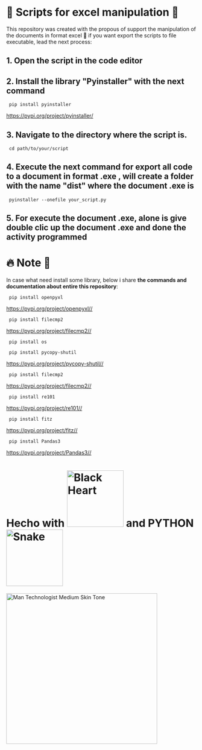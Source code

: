 # :rocket: Scripts for excel manipulation :rocket: #

This repository was created with the propous of support the manipulation of the documents in format excel :art: if you want export the scripts to file executable, lead the next process:

## 1. Open the script in the code editor
## 2. Install the library "Pyinstaller" with the next command
   
   <code> pip install pyinstaller </code>
   
   <https://pypi.org/project/pyinstaller/>

## 3. Navigate to the directory where the script is.

   <code> cd path/to/your/script </code>

## 4. Execute the next command for export all code to a document in format .exe , will create a folder with the name "dist" where the document .exe is

   <code> pyinstaller --onefile your_script.py </code>

## 5. For execute the document .exe, alone is give double clic up the document .exe and done the activity programmed





# :fire: Note :rotating_light:

In case what need install some library, below i share __the commands and documentation about entire this repository__:


   <code> pip install openpyxl </code>
   
   <https://pypi.org/project/openpyxl//>
   

   <code> pip install filecmp2 </code>
   
   <https://pypi.org/project/filecmp2//>
   

   <code> pip install os </code>


   <code> pip install pycopy-shutil </code>
   
   <https://pypi.org/project/pycopy-shutil//>
   

   <code> pip install filecmp2 </code>
   
   <https://pypi.org/project/filecmp2//>
   

   <code> pip install re101 </code>
   
   <https://pypi.org/project/re101//>


   <code> pip install fitz </code>
   
   <https://pypi.org/project/fitz//>


   <code> pip install Pandas3 </code>
   
   <https://pypi.org/project/Pandas3//>


   # Hecho with  <img src="https://raw.githubusercontent.com/Tarikul-Islam-Anik/Animated-Fluent-Emojis/master/Emojis/Smilies/Black%20Heart.png" alt="Black Heart" width="150" height="150" /> and __PYTHON__ <img src="https://raw.githubusercontent.com/Tarikul-Islam-Anik/Animated-Fluent-Emojis/master/Emojis/Animals/Snake.png" alt="Snake" width="150" height="150" />


   <img src="https://raw.githubusercontent.com/Tarikul-Islam-Anik/Animated-Fluent-Emojis/master/Emojis/People%20with%20professions/Man%20Technologist%20Medium%20Skin%20Tone.png" alt="Man Technologist Medium Skin Tone" width="400" height="400" />

